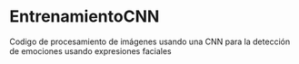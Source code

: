# EntrenamientoCNN
Codigo de procesamiento de imágenes usando una CNN para la detección de emociones usando expresiones faciales
